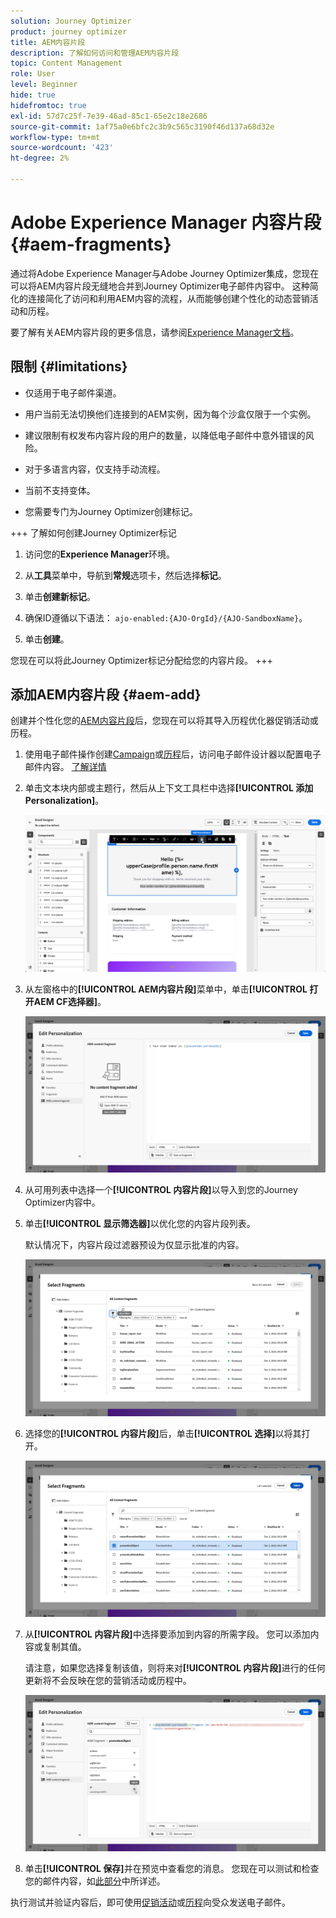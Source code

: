 ```yaml
---
solution: Journey Optimizer
product: journey optimizer
title: AEM内容片段
description: 了解如何访问和管理AEM内容片段
topic: Content Management
role: User
level: Beginner
hide: true
hidefromtoc: true
exl-id: 57d7c25f-7e39-46ad-85c1-65e2c18e2686
source-git-commit: 1af75a0e6bfc2c3b9c565c3190f46d137a68d32e
workflow-type: tm+mt
source-wordcount: '423'
ht-degree: 2%

---
```


# Adobe Experience Manager 内容片段 {#aem-fragments}

通过将Adobe Experience Manager与Adobe Journey Optimizer集成，您现在可以将AEM内容片段无缝地合并到Journey Optimizer电子邮件内容中。 这种简化的连接简化了访问和利用AEM内容的流程，从而能够创建个性化的动态营销活动和历程。

要了解有关AEM内容片段的更多信息，请参阅[Experience Manager文档](https://experienceleague.adobe.com/zh-hans/docs/experience-manager-cloud-service/content/sites/authoring/fragments/content-fragments)。

## 限制 {#limitations}

* 仅适用于电子邮件渠道。

* 用户当前无法切换他们连接到的AEM实例，因为每个沙盒仅限于一个实例。

* 建议限制有权发布内容片段的用户的数量，以降低电子邮件中意外错误的风险。

* 对于多语言内容，仅支持手动流程。

* 当前不支持变体。

* 您需要专门为Journey Optimizer创建标记。

+++ 了解如何创建Journey Optimizer标记

   1. 访问您的&#x200B;**Experience Manager**&#x200B;环境。

   1. 从&#x200B;**工具**&#x200B;菜单中，导航到&#x200B;**常规**&#x200B;选项卡，然后选择&#x200B;**标记**。

   1. 单击&#x200B;**创建新标记**。

   1. 确保ID遵循以下语法： `ajo-enabled:{AJO-OrgId}/{AJO-SandboxName}`。

   1. 单击&#x200B;**创建**。

  您现在可以将此Journey Optimizer标记分配给您的内容片段。
+++

## 添加AEM内容片段 {#aem-add}

创建并个性化您的[AEM内容片段](https://experienceleague.adobe.com/zh-hans/docs/experience-manager-cloud-service/content/sites/authoring/fragments/content-fragments)后，您现在可以将其导入历程优化器促销活动或历程。

1. 使用电子邮件操作创建[Campaign](../email/create-email.md)或[历程](../email/create-email.md)后，访问电子邮件设计器以配置电子邮件内容。 [了解详情](../email/get-started-email-design.md)

1. 单击文本块内部或主题行，然后从上下文工具栏中选择&#x200B;**[!UICONTROL 添加Personalization]**。

   ![](assets/aem_campaign_2.png)

1. 从左窗格中的&#x200B;**[!UICONTROL AEM内容片段]**&#x200B;菜单中，单击&#x200B;**[!UICONTROL 打开AEM CF选择器]**。

   ![](assets/aem_campaign_3.png)

1. 从可用列表中选择一个&#x200B;**[!UICONTROL 内容片段]**&#x200B;以导入到您的Journey Optimizer内容中。

1. 单击&#x200B;**[!UICONTROL 显示筛选器]**&#x200B;以优化您的内容片段列表。

   默认情况下，内容片段过滤器预设为仅显示批准的内容。

   ![](assets/aem_campaign_4.png)

1. 选择您的&#x200B;**[!UICONTROL 内容片段]**&#x200B;后，单击&#x200B;**[!UICONTROL 选择]**&#x200B;以将其打开。

   ![](assets/aem_campaign_5.png)

1. 从&#x200B;**[!UICONTROL 内容片段]**&#x200B;中选择要添加到内容的所需字段。 您可以添加内容或复制其值。

   请注意，如果您选择复制该值，则将来对&#x200B;**[!UICONTROL 内容片段]**&#x200B;进行的任何更新将不会反映在您的营销活动或历程中。

   ![](assets/aem_campaign_6.png)

1. 单击&#x200B;**[!UICONTROL 保存]**&#x200B;并在预览中查看您的消息。 您现在可以测试和检查您的邮件内容，如[此部分](../content-management/preview.md)中所详述。

执行测试并验证内容后，即可使用[促销活动](../campaigns/review-activate-campaign.md)或[历程](../building-journeys/publishing-the-journey.md)向受众发送电子邮件。
